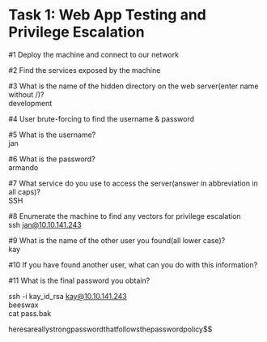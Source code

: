 # Task 1: Web App Testing and Privilege Escalation

  
#1 Deploy the machine and connect to our network  
  
#2 Find the services exposed by the machine  
  
#3 What is the name of the hidden directory on the web server(enter name without /)?  
development  
  
#4 User brute-forcing to find the username & password  
  
#5 What is the username?   
jan  
  
#6 What is the password?  
armando  
  
#7 What service do you use to access the server(answer in abbreviation in all caps)?  
SSH  
  
#8 Enumerate the machine to find any vectors for privilege escalation   
ssh jan@10.10.141.243  
  
#9 What is the name of the other user you found(all lower case)?  
kay  
  
#10 If you have found another user, what can you do with this information?   
  
#11 What is the final password you obtain?  
  
ssh -i kay\_id\_rsa kay@10.10.141.243  
beeswax  
cat pass.bak  
  
heresareallystrongpasswordthatfollowsthepasswordpolicy$$


